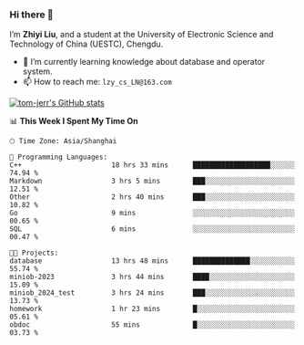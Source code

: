 ### Hi there 👋
I’m **Zhiyi Liu**, and a student at the University of Electronic Science and Technology of China (UESTC), Chengdu.
- 🌱 I’m currently learning knowledge about database and operator system.
- 📫 How to reach me: `lzy_cs_LN@163.com`
  
[![tom-jerr's GitHub stats](https://github-readme-stats.vercel.app/api?username=tom-jerr&hide=prs,stars&show_icons=true)](https://github.com/tom-jerr/github-readme-stats)





<!--
**tom-jerr/tom-jerr** is a ✨ _special_ ✨ repository because its `README.md` (this file) appears on your GitHub profile.

Here are some ideas to get you started:

- 🔭 I’m currently working on ...

- 👯 I’m looking to collaborate on ...
- 🤔 I’m looking for help with ...
- 💬 Ask me about ...
 ...
- 😄 Pronouns: ...
- ⚡ Fun fact: ...
-->

<!--START_SECTION:waka-->
📊 **This Week I Spent My Time On** 

```text
🕑︎ Time Zone: Asia/Shanghai

💬 Programming Languages: 
C++                      18 hrs 33 mins      ███████████████████░░░░░░   74.94 % 
Markdown                 3 hrs 5 mins        ███░░░░░░░░░░░░░░░░░░░░░░   12.51 % 
Other                    2 hrs 40 mins       ███░░░░░░░░░░░░░░░░░░░░░░   10.82 % 
Go                       9 mins              ░░░░░░░░░░░░░░░░░░░░░░░░░   00.65 % 
SQL                      6 mins              ░░░░░░░░░░░░░░░░░░░░░░░░░   00.47 % 

🐱‍💻 Projects: 
database                 13 hrs 48 mins      ██████████████░░░░░░░░░░░   55.74 % 
miniob-2023              3 hrs 44 mins       ████░░░░░░░░░░░░░░░░░░░░░   15.09 % 
miniob_2024_test         3 hrs 24 mins       ███░░░░░░░░░░░░░░░░░░░░░░   13.73 % 
homework                 1 hr 23 mins        █░░░░░░░░░░░░░░░░░░░░░░░░   05.61 % 
obdoc                    55 mins             █░░░░░░░░░░░░░░░░░░░░░░░░   03.73 % 
```


<!--END_SECTION:waka-->

